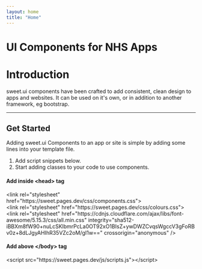 ```yaml
---
layout: home
title: "Home"
---
```


<div class="nhs-hero nhs-fancy">
<h1>UI Components for NHS Apps</h1>
</div>
<h1 class="fancy-text">Introduction</h1>

sweet.ui components have been crafted to add consistent, clean design to apps and websites. It can be used on it's own, or in addition to another framework, eg bootstrap.

---

<h2 class="fancy-text">Get Started</h2>

Adding sweet.ui Components to an app or site is simple by adding some lines into your template file.

1. Add script snippets below.
2. Start adding classes to your code to use components.
   <br />

#### Add inside &lt;head&gt; tag

<div id="code">
<p>&lt;link rel="stylesheet" href="https://sweet.pages.dev/css/components.css"&gt;<br />&lt;link rel="stylesheet" href="https://sweet.pages.dev/css/colours.css"&gt;<br />&lt;link rel="stylesheet" href="https://cdnjs.cloudflare.com/ajax/libs/font-awesome/5.15.3/css/all.min.css" integrity="sha512-iBBXm8fW90+nuLcSKlbmrPcLa0OT92xO1BIsZ+ywDWZCvqsWgccV3gFoRBv0z+8dLJgyAHIhR35VZc2oM/gI1w==" crossorigin="anonymous" /&gt;</p>
</div>

#### Add above &lt;/body&gt; tag

<div id="code">
<p>&lt;script src="https://sweet.pages.dev/js/scripts.js"&gt;&lt;/script&gt;</p>
</div>

<script>
window.onload = function() {
  document.getElementById('intro').className = 'nhs-fancy2';
};
</script>
